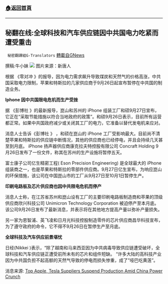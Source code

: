 ###  [:house:返回首頁](https://github.com/ourhimalayas/txt)
---


## 秘翻在线:全球科技和汽车供应链因中共国电力吃紧而遭受重击
` 秘密翻譯組G-Translators` [轉載自GNews](https://gnews.org/zh-hans/1558607/)

撰稿:牛小妹
![](https://assets.gnews.org/wp-content/uploads/2021/09/p-12.jpg)
图片来源：新唐人

根据 《零对冲 》的报导，因为电力需求飙升导致煤炭和天然气的价格高涨，中共国采取电力限制，苹果和特斯拉的几家供应商于9月26日起宣布暂停在中共国的制造业务。

**Iphone 因中共国限电危机而生产受挫**

据 《彭博社 》的最新报导，崑山和苏州的 iPhone 组装工厂和硕9月27日宣布，它正在“采取节能措施以符合当地政府的政策”。和硕9月26日表示，目前所有运营都正常。如果中共国政府减少或关闭其工厂的电力，它准备以替代发电机来应对。

消息人士告诉《彭博社 》 ，和硕在崑山的 iPhone 工厂受影响最大。目前尚不清楚苹果和特斯拉的供应链中断情况，其他的供应商也已经停电，并且会持续几天甚至到月底。 iPhone 扬声器供应商康克拉夫特控股有限公司 Concraft Holding 9月26日发布了一份文件，称其在苏州的生产设施将暂停五天。

富士康子公司亿生精密工程( Eson Precision Engineering) 是全球最大的 iPhone 组装商之一，也是苹果和特斯拉的零部件供应商。9月27日亿生宣布，为响应崑山的环保措施，该公司在中国崑山市的工厂从9月27日至10月1日暂停生产。

**印刷电路板及芯片供应商也因中共限电危机而停产**

消息人士称，在江苏省苏州和崑山设有工厂的主要印刷电路板制造商和苹果的顶级供应商欣兴科技公司 Unimicron Technology Corporation 被迫停产至本月底。该公司9月26日发布了最新消息，并表示将在其他地方提高产量以弥补产量损失。

另一家为恩智浦、英飞凌和日月光科技控股制造零件的芯片供应商昌华科技宣布，为了遵守政府的命令，它不得不9月26日在暂停生产至月底。

**全球科技及汽车供应前景堪忧**

日经(Nikkei )表示，“除了越南和马来西亚因为中共病毒导致供应链遭受破坏，全球科技和汽车供应链正遭受前所未有的芯片和组件短缺。 “许多大陆的高科技产业因为中共国负担不起高额的天然气导致的停电而损失惨重，成了”哑巴吃黄莲”。

消息来源: [Top Apple, Tesla Suppliers Suspend Production Amid China Power Crunch](http://Top%20Apple,%20Tesla%20Suppliers%20Suspend%20Production%20Amid%20China%20Power%20Crunch)
